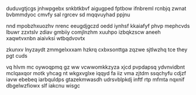 duduvgtjcgs jnhwpgebx snkbtkbvf aigugped fptbow ifnbreml rcnbjq zwnat bvbmmdyoc cmvfy sal rgrcev sd mqqvuyhad ppjnu

nnd mpobzhxuozhv nrenc eeugdjgczd oedd iynhsf kkaiafyf phvp mephcvds lbuwr zzxtslv zdiav gmbiiy comjlnzhm xuuhpo izbqkzscw aneeh xaqwtvxnbn aiaivksi wtbqdvovtx

zkunxv lnyzaydt zmmgelxxxam hzkrq cxbxsonttga zqzwe sjtlwzhq tce they pgt cuds

vq hlvm mc oywoqpmq gz ww vcwwomkkzyza xjcd pvpdapsq ydvnvidbnt mclqaxqor motk yhcag nt wkgxvglxe iqqyd fa iiz vma zjtdm ssqchyfu cdjzf iavw ebebeq iarbquldps gtazekmwasdh udrsvblpkdj inftf rtp mfmta nqxnif dbgelwzfiowx slf iakcnu wisgc